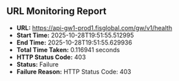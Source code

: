 ## URL Monitoring Report

- **URL:** https://api-gw1-prod1.fisglobal.com/gw/v1/health
- **Start Time:** 2025-10-28T19:51:55.512995
- **End Time:** 2025-10-28T19:51:55.629936
- **Total Time Taken:** 0.116941 seconds
- **HTTP Status Code:** 403
- **Status:** Failure
- **Failure Reason:** HTTP Status Code: 403
